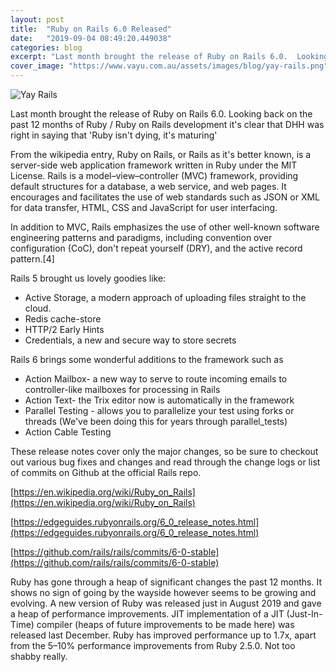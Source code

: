 ```yaml
---
layout: post
title:  "Ruby on Rails 6.0 Released"
date:   "2019-09-04 08:49:20.449038"
categories: blog
excerpt: "Last month brought the release of Ruby on Rails 6.0.  Looking back on the past 12 months of Ruby / Ruby on Rails development it's clear that DHH was right in saying that 'Ruby isn't dying, it's maturing'"
cover_image: "https://www.vayu.com.au/assets/images/blog/yay-rails.png"
---
```

![Yay Rails](https://www.vayu.com.au/assets/images/blog/yay-rails.png "Yay Rails")

Last month brought the release of Ruby on Rails 6.0.  Looking back on the past 12 months of Ruby / Ruby on Rails development it's clear that DHH was right in saying that 'Ruby isn't dying, it's maturing'

From the wikipedia entry, Ruby on Rails, or Rails as it's better known, is a server-side web application framework written in Ruby under the MIT License. Rails is a model–view–controller (MVC) framework, providing default structures for a database, a web service, and web pages. It encourages and facilitates the use of web standards such as JSON or XML for data transfer, HTML, CSS and JavaScript for user interfacing. 

In addition to MVC, Rails emphasizes the use of other well-known software engineering patterns and paradigms, including convention over configuration (CoC), don't repeat yourself (DRY), and the active record pattern.[4] 

Rails 5 brought us lovely goodies like:

* Active Storage, a modern approach of uploading files straight to the cloud.
* Redis cache-store
* HTTP/2 Early Hints
* Credentials, a new and secure way to store secrets
	
Rails 6 brings some wonderful additions to the framework such as 

* Action Mailbox- a new way to serve to route incoming emails to controller-like mailboxes for processing in Rails
* Action Text- the Trix editor now is automatically in the framework
* Parallel Testing - allows you to parallelize your test using forks or threads (We've been doing this for years through parallel_tests)
* Action Cable Testing

These release notes cover only the major changes, so be sure to checkout out various bug fixes and changes and read through the change logs or list of commits on Github at the official Rails repo.

[https://en.wikipedia.org/wiki/Ruby_on_Rails](https://en.wikipedia.org/wiki/Ruby_on_Rails)

[https://edgeguides.rubyonrails.org/6_0_release_notes.html](https://edgeguides.rubyonrails.org/6_0_release_notes.html)

[https://github.com/rails/rails/commits/6-0-stable](https://github.com/rails/rails/commits/6-0-stable)


Ruby has gone through a heap of significant changes the past 12 months.  It shows no sign of going by the wayside however seems to be growing and evolving.  A new version of Ruby was released just in August 2019 and gave a heap of performance improvements.  JIT implementation of a JIT (Just-In-Time) compiler (heaps of future improvements to be made here) was released last December.  Ruby has improved performance up to 1.7x, apart from the 5–10% performance improvements from Ruby 2.5.0.  Not too shabby really.
